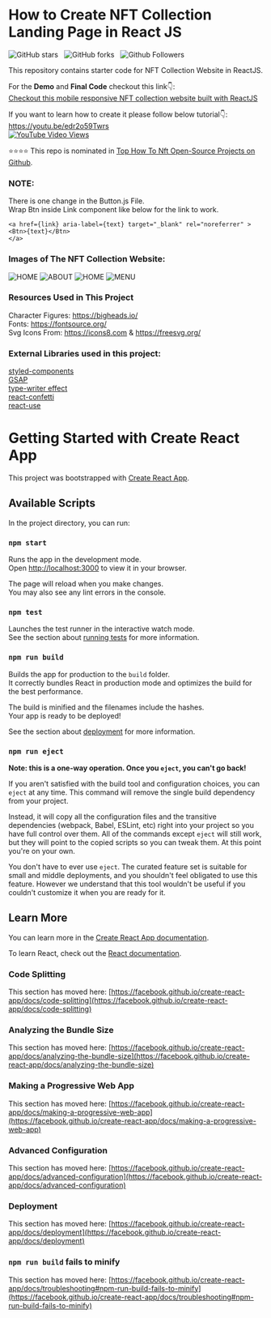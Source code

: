 # How to Create NFT Collection Landing Page in React JS

![GitHub stars](https://img.shields.io/github/stars/codebucks27/The-Weirdos-NFT-Website-Starter-Code?style=social&logo=ApacheSpark&label=Stars&maxAge=2592000)&nbsp;&nbsp;
![GitHub forks](https://img.shields.io/github/forks/codebucks27/The-Weirdos-NFT-Website-Starter-Code?style=social&logo=KashFlow)&nbsp;&nbsp;
![Github Followers](https://img.shields.io/github/followers/codebucks27.svg?style=social&label=Follow&maxAge=2592000)&nbsp;&nbsp;<br />

This repository contains starter code for NFT Collection Website in ReactJS. <br />

For the **Demo** and **Final Code** checkout this link👇: <br />
<a href="https://devdreaming.com/videos/create-nft-collection-website-reactjs#overview" target="_blank" rel="dofollow">Checkout this mobile responsive NFT collection website built with ReactJS</a> <br />

If you want to learn how to create it please follow below tutorial👇: <br />
https://youtu.be/edr2o59Twrs <br />
[![YouTube Video Views](https://img.shields.io/youtube/views/edr2o59Twrs?style=social)](https://youtu.be/edr2o59Twrs)<br />

⭐⭐⭐⭐ This repo is nominated in [Top How To Nft Open-Source Projects on Github](https://gitclone.dev/top-how-to-nft-open-source-projects-on-github/).

### NOTE:  <br />
There is one change in the Button.js File.  <br />
Wrap Btn inside Link component like below for the link to work.
```
<a href={link} aria-label={text} target="_blank" rel="noreferrer" >
<Btn>{text}</Btn>
</a>
```

### Images of The NFT Collection Website:
![HOME](https://github.com/codebucks27/The-Weirdos-NFT-Website-Starter-Code/blob/main/Home%20-%20Desktop.png)
![ABOUT](https://github.com/codebucks27/The-Weirdos-NFT-Website-Starter-Code/blob/main/Home-2%20-%20Desktop.png)
![HOME](https://github.com/codebucks27/The-Weirdos-NFT-Website-Starter-Code/blob/main/Home-1%20-%20Mobile.png)
![MENU](https://github.com/codebucks27/The-Weirdos-NFT-Website-Starter-Code/blob/main/Home-2-%20Mobile.png)


### Resources Used in This Project

Character Figures: https://bigheads.io/ <br />
Fonts: https://fontsource.org/ <br />
Svg Icons From: https://icons8.com & https://freesvg.org/   <br />

### External Libraries used in this project: 

[styled-components](https://styled-components.com/docs/advanced) <br />
[GSAP](https://greensock.com/gsap/) <br />
[type-writer effect](https://www.npmjs.com/package/typewriter-effect) <br />
[react-confetti](https://www.npmjs.com/package/react-confetti) <br />
[react-use](https://www.npmjs.com/package/react-use) <br />

# Getting Started with Create React App

This project was bootstrapped with [Create React App](https://github.com/facebook/create-react-app).

## Available Scripts

In the project directory, you can run:

### `npm start`

Runs the app in the development mode.\
Open [http://localhost:3000](http://localhost:3000) to view it in your browser.

The page will reload when you make changes.\
You may also see any lint errors in the console.

### `npm test`

Launches the test runner in the interactive watch mode.\
See the section about [running tests](https://facebook.github.io/create-react-app/docs/running-tests) for more information.

### `npm run build`

Builds the app for production to the `build` folder.\
It correctly bundles React in production mode and optimizes the build for the best performance.

The build is minified and the filenames include the hashes.\
Your app is ready to be deployed!

See the section about [deployment](https://facebook.github.io/create-react-app/docs/deployment) for more information.

### `npm run eject`

**Note: this is a one-way operation. Once you `eject`, you can't go back!**

If you aren't satisfied with the build tool and configuration choices, you can `eject` at any time. This command will remove the single build dependency from your project.

Instead, it will copy all the configuration files and the transitive dependencies (webpack, Babel, ESLint, etc) right into your project so you have full control over them. All of the commands except `eject` will still work, but they will point to the copied scripts so you can tweak them. At this point you're on your own.

You don't have to ever use `eject`. The curated feature set is suitable for small and middle deployments, and you shouldn't feel obligated to use this feature. However we understand that this tool wouldn't be useful if you couldn't customize it when you are ready for it.

## Learn More

You can learn more in the [Create React App documentation](https://facebook.github.io/create-react-app/docs/getting-started).

To learn React, check out the [React documentation](https://reactjs.org/).

### Code Splitting

This section has moved here: [https://facebook.github.io/create-react-app/docs/code-splitting](https://facebook.github.io/create-react-app/docs/code-splitting)

### Analyzing the Bundle Size

This section has moved here: [https://facebook.github.io/create-react-app/docs/analyzing-the-bundle-size](https://facebook.github.io/create-react-app/docs/analyzing-the-bundle-size)

### Making a Progressive Web App

This section has moved here: [https://facebook.github.io/create-react-app/docs/making-a-progressive-web-app](https://facebook.github.io/create-react-app/docs/making-a-progressive-web-app)

### Advanced Configuration

This section has moved here: [https://facebook.github.io/create-react-app/docs/advanced-configuration](https://facebook.github.io/create-react-app/docs/advanced-configuration)

### Deployment

This section has moved here: [https://facebook.github.io/create-react-app/docs/deployment](https://facebook.github.io/create-react-app/docs/deployment)

### `npm run build` fails to minify

This section has moved here: [https://facebook.github.io/create-react-app/docs/troubleshooting#npm-run-build-fails-to-minify](https://facebook.github.io/create-react-app/docs/troubleshooting#npm-run-build-fails-to-minify)
